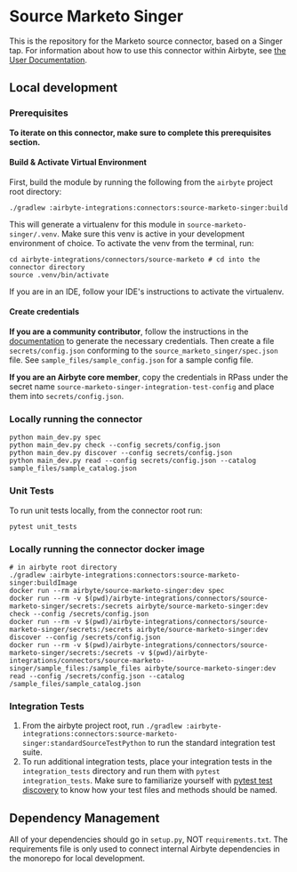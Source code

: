 # Source Marketo Singer

This is the repository for the Marketo source connector, based on a Singer tap.
For information about how to use this connector within Airbyte, see [the User Documentation](https://docs.airbyte.io/integrations/sources/marketo).

## Local development
### Prerequisites
**To iterate on this connector, make sure to complete this prerequisites section.**

#### Build & Activate Virtual Environment
First, build the module by running the following from the `airbyte` project root directory: 
```
./gradlew :airbyte-integrations:connectors:source-marketo-singer:build
```

This will generate a virtualenv for this module in `source-marketo-singer/.venv`. Make sure this venv is active in your
development environment of choice. To activate the venv from the terminal, run:
```
cd airbyte-integrations/connectors/source-marketo # cd into the connector directory
source .venv/bin/activate
```
If you are in an IDE, follow your IDE's instructions to activate the virtualenv.

#### Create credentials
**If you are a community contributor**, follow the instructions in the [documentation](https://docs.airbyte.io/integrations/sources/marketo)
to generate the necessary credentials. Then create a file `secrets/config.json` conforming to the `source_marketo_singer/spec.json` file.
See `sample_files/sample_config.json` for a sample config file.

**If you are an Airbyte core member**, copy the credentials in RPass under the secret name `source-marketo-singer-integration-test-config`
and place them into `secrets/config.json`.

### Locally running the connector
```
python main_dev.py spec
python main_dev.py check --config secrets/config.json
python main_dev.py discover --config secrets/config.json
python main_dev.py read --config secrets/config.json --catalog sample_files/sample_catalog.json
```

### Unit Tests
To run unit tests locally, from the connector root run:
```
pytest unit_tests
```

### Locally running the connector docker image
```
# in airbyte root directory
./gradlew :airbyte-integrations:connectors:source-marketo-singer:buildImage
docker run --rm airbyte/source-marketo-singer:dev spec
docker run --rm -v $(pwd)/airbyte-integrations/connectors/source-marketo-singer/secrets:/secrets airbyte/source-marketo-singer:dev check --config /secrets/config.json
docker run --rm -v $(pwd)/airbyte-integrations/connectors/source-marketo-singer/secrets:/secrets airbyte/source-marketo-singer:dev discover --config /secrets/config.json
docker run --rm -v $(pwd)/airbyte-integrations/connectors/source-marketo-singer/secrets:/secrets -v $(pwd)/airbyte-integrations/connectors/source-marketo-singer/sample_files:/sample_files airbyte/source-marketo-singer:dev read --config /secrets/config.json --catalog /sample_files/sample_catalog.json
```

### Integration Tests 
1. From the airbyte project root, run `./gradlew :airbyte-integrations:connectors:source-marketo-singer:standardSourceTestPython` to run the standard integration test suite.
1. To run additional integration tests, place your integration tests in the `integration_tests` directory and run them with `pytest integration_tests`.
   Make sure to familiarize yourself with [pytest test discovery](https://docs.pytest.org/en/latest/goodpractices.html#test-discovery) to know how your test files and methods should be named.

## Dependency Management
All of your dependencies should go in `setup.py`, NOT `requirements.txt`. The requirements file is only used to connect internal Airbyte dependencies in the monorepo for local development.
